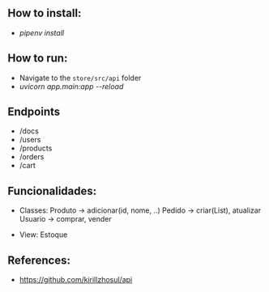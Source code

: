 ## How to install:
  - *pipenv install* 

## How to run:
  - Navigate to the `store/src/api` folder 
  - *uvicorn app.main:app --reload* 

## Endpoints

- /docs
- /users
- /products
- /orders
- /cart

## Funcionalidades:

- Classes:
Produto -> adicionar(id, nome, ..)
Pedido -> criar(List<Produto>), atualizar
Usuario -> comprar, vender

- View:
Estoque

## References:
- https://github.com/kirillzhosul/api


